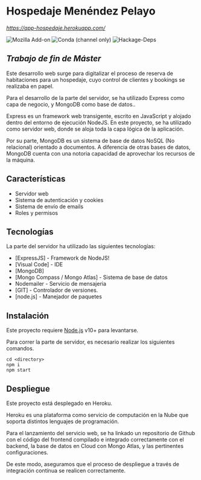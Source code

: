 
# Hospedaje Menéndez Pelayo
_https://app-hospedaje.herokuapp.com/_

![Mozilla Add-on](https://img.shields.io/amo/dw/dustman) ![Conda (channel only)](https://img.shields.io/conda/vn/conda-forge/python) ![Hackage-Deps](https://img.shields.io/hackage-deps/v/lens)

## _Trabajo de fin de Máster_

Este desarrollo web surge para digitalizar el proceso de reserva de habitaciones para un hospedaje, cuyo control de clientes y bookings se realizaba en papel.

Para el desarrollo de la parte del servidor, se ha utilizado Express como capa de negocio, y MongoDB como base de datos..

Express es un framework web transigente, escrito en JavaScript y alojado dentro del entorno de ejecución NodeJS. En este proyecto, se ha utilizado como servidor web, donde se aloja toda la capa lógica de la aplicación.

Por su parte, MongoDB es un sistema de base de datos NoSQL (No relacional) orientado a documentos. A diferencia de otras bases de datos, MongoDB cuenta con una notoria capacidad de aprovechar los recursos de la máquina.


## Características

- Servidor web
- Sistema de autenticación y cookies
- Sistema de envío de emails
- Roles y permisos

## Tecnologías

La parte del servidor ha utilizado las siguientes tecnologías:

- [ExpressJS] - Framework de NodeJS!
- [Visual Code] - IDE 
- [MongoDB]
- [Mongo Compass / Mongo Atlas] - Sistema de base de datos
- Nodemailer - Servicio de mensajeria
- [GIT] - Controlador de versiones.
- [node.js] - Manejador de paquetes

## Instalación

Este proyecto requiere [Node.js](https://nodejs.org/) v10+ para levantarse.

Para correr la parte de servidor, es necesario realizar los siguientes comandos.

```
cd <directory>
npm i
npm start
```

## Despliegue

Este proyecto está desplegado en Heroku.

Heroku es una plataforma como servicio de computación en la Nube que soporta distintos lenguajes de programación. 

Para el lanzamiento del servicio web, se ha linkado un repositorio de Github con el código del frontend compilado e integrado correctamente con el backend, la base de datos en Cloud con Mongo Atlas, y las pertinentes configuraciones.

De este modo, aseguramos que el proceso de despliegue a través de integración contínua se realicen correctamente.


